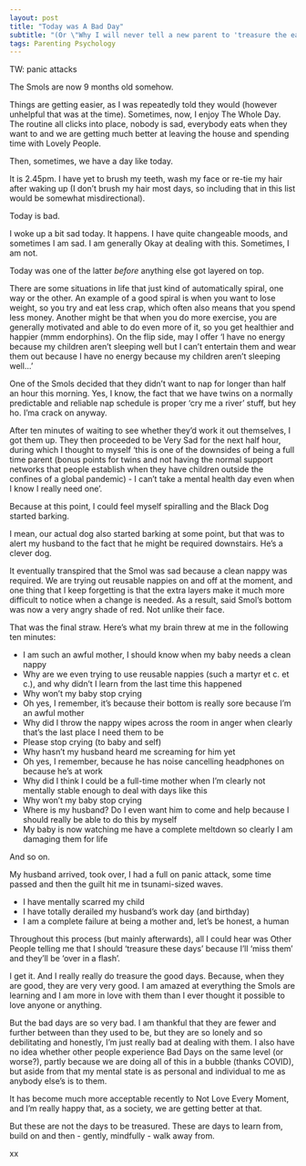 ```yaml
---
layout: post
title: "Today was A Bad Day"
subtitle: "(Or \"Why I will never tell a new parent to 'treasure the early days'\")"
tags: Parenting Psychology
---
```


TW: panic attacks

The Smols are now 9 months old somehow.

Things are getting easier, as I was repeatedly told they would (however unhelpful that was at the time).  Sometimes, now, I enjoy The Whole Day.  The routine all clicks into place, nobody is sad, everybody eats when they want to and we are getting much better at leaving the house and spending time with Lovely People.

Then, sometimes, we have a day like today.

It is 2.45pm.  I have yet to brush my teeth, wash my face or re-tie my hair after waking up (I don’t brush my hair most days, so including that in this list would be somewhat misdirectional).

Today is bad.

I woke up a bit sad today.  It happens.  I have quite changeable moods, and sometimes I am sad.  I am generally Okay at dealing with this.  Sometimes, I am not.

Today was one of the latter *before* anything else got layered on top.

There are some situations in life that just kind of automatically spiral, one way or the other.  An example of a good spiral is when you want to lose weight, so you try and eat less crap, which often also means that you spend less money.  Another might be that when you do more exercise, you are generally motivated and able to do even more of it, so you get healthier and happier (mmm endorphins).  On the flip side, may I offer ‘I have no energy because my children aren’t sleeping well but I can’t entertain them and wear them out because I have no energy because my children aren’t sleeping well…’

One of the Smols decided that they didn’t want to nap for longer than half an hour this morning.  Yes, I know, the fact that we have twins on a normally predictable and reliable nap schedule is proper ‘cry me a river’ stuff, but hey ho.  I’ma crack on anyway.

After ten minutes of waiting to see whether they’d work it out themselves, I got them up.  They then proceeded to be Very Sad for the next half hour, during which I thought to myself ‘this is one of the downsides of being a full time parent (bonus points for twins and not having the normal support networks that people establish when they have children outside the confines of a global pandemic) - I can’t take a mental health day even when I know I really need one’.

Because at this point, I could feel myself spiralling and the Black Dog started barking.

I mean, our actual dog also started barking at some point, but that was to alert my husband to the fact that he might be required downstairs.  He’s a clever dog.

It eventually transpired that the Smol was sad because a clean nappy was required.  We are trying out reusable nappies on and off at the moment, and one thing that I keep forgetting is that the extra layers make it much more difficult to notice when a change is needed.  As a result, said Smol’s bottom was now a very angry shade of red.  Not unlike their face.

That was the final straw.  Here’s what my brain threw at me in the following ten minutes:

* I am such an awful mother, I should know when my baby needs a clean nappy 
* Why are we even trying to use reusable nappies (such a martyr et c. et c.), and why didn’t I learn from the last time this happened 
* Why won’t my baby stop crying 
* Oh yes, I remember, it’s because their bottom is really sore because I’m an awful mother 
* Why did I throw the nappy wipes across the room in anger when clearly that’s the last place I need them to be 
* Please stop crying (to baby and self) 
* Why hasn’t my husband heard me screaming for him yet 
* Oh yes, I remember, because he has noise cancelling headphones on because he’s at work 
* Why did I think I could be a full-time mother when I’m clearly not mentally stable enough to deal with days like this 
* Why won’t my baby stop crying 
* Where is my husband?  Do I even want him to come and help because I should really be able to do this by myself 
* My baby is now watching me have a complete meltdown so clearly I am damaging them for life 

And so on.

My husband arrived, took over, I had a full on panic attack, some time passed and then the guilt hit me in tsunami-sized waves.

* I have mentally scarred my child 
* I have totally derailed my husband’s work day (and birthday) 
* I am a complete failure at being a mother and, let’s be honest, a human 

Throughout this process (but mainly afterwards), all I could hear was Other People telling me that I should ‘treasure these days’ because I’ll ‘miss them’ and they’ll be ‘over in a flash’.

I get it.  And I really really do treasure the good days.  Because, when they are good, they are very very good.  I am amazed at everything the Smols are learning and I am more in love with them than I ever thought it possible to love anyone or anything.

But the bad days are so very bad.  I am thankful that they are fewer and further between than they used to be, but they are so lonely and so debilitating and honestly, I’m just really bad at dealing with them.  I also have no idea whether other people experience Bad Days on the same level (or worse?), partly because we are doing all of this in a bubble (thanks COVID), but aside from that my mental state is as personal and individual to me as anybody else’s is to them.

It has become much more acceptable recently to Not Love Every Moment, and I’m really happy that, as a society, we are getting better at that.

But these are not the days to be treasured.  These are days to learn from, build on and then - gently, mindfully - walk away from.

xx

